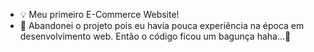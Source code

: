 - 💡 Meu primeiro E-Commerce Website!
- 😬 Abandonei o projeto pois eu havia pouca experiência na época em desenvolvimento web. Então o código ficou um bagunça haha...🤯



<!--
Abandonei pois o código estava muito bagunçado, coisas que eu tinha deixado pra trás sem terminar/ou feito de forma simples(com muitas falhas) para dar início a outras página. 
E então como eu tinha uma mente muito fechada, acabou que virou uma bagunça o código. Até tentei reorganizar, mas alguma coisa ou outra eu iria acabar esquecendo (E iria levar mais tempo do que se eu fizesse hoje do 0). Então optei por recomeçar, tendo hoje, conhecimento com back-end.
--!>
